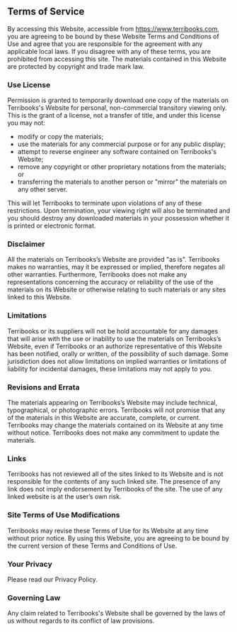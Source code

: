 ## Terms of Service

By accessing this Website, accessible from https://www.terribooks.com, you are agreeing to be bound by these Website Terms and Conditions of Use and agree that you are responsible for the agreement with any applicable local laws. If you disagree with any of these terms, you are prohibited from accessing this site. The materials contained in this Website are protected by copyright and trade mark law.

### Use License

Permission is granted to temporarily download one copy of the materials on Terribooks's Website for personal, non-commercial transitory viewing only. This is the grant of a license, not a transfer of title, and under this license you may not:

-   modify or copy the materials;
-   use the materials for any commercial purpose or for any public display;
-   attempt to reverse engineer any software contained on Terribooks's Website;
-   remove any copyright or other proprietary notations from the materials; or
-   transferring the materials to another person or "mirror" the materials on any other server.

This will let Terribooks to terminate upon violations of any of these restrictions. Upon termination, your viewing right will also be terminated and you should destroy any downloaded materials in your possession whether it is printed or electronic format.

### Disclaimer

All the materials on Terribooks’s Website are provided "as is". Terribooks makes no warranties, may it be expressed or implied, therefore negates all other warranties. Furthermore, Terribooks does not make any representations concerning the accuracy or reliability of the use of the materials on its Website or otherwise relating to such materials or any sites linked to this Website.

### Limitations

Terribooks or its suppliers will not be hold accountable for any damages that will arise with the use or inability to use the materials on Terribooks’s Website, even if Terribooks or an authorize representative of this Website has been notified, orally or written, of the possibility of such damage. Some jurisdiction does not allow limitations on implied warranties or limitations of liability for incidental damages, these limitations may not apply to you.

### Revisions and Errata

The materials appearing on Terribooks’s Website may include technical, typographical, or photographic errors. Terribooks will not promise that any of the materials in this Website are accurate, complete, or current. Terribooks may change the materials contained on its Website at any time without notice. Terribooks does not make any commitment to update the materials.

### Links

Terribooks has not reviewed all of the sites linked to its Website and is not responsible for the contents of any such linked site. The presence of any link does not imply endorsement by Terribooks of the site. The use of any linked website is at the user’s own risk.

### Site Terms of Use Modifications

Terribooks may revise these Terms of Use for its Website at any time without prior notice. By using this Website, you are agreeing to be bound by the current version of these Terms and Conditions of Use.

### Your Privacy

Please read our Privacy Policy.

### Governing Law

Any claim related to Terribooks's Website shall be governed by the laws of us without regards to its conflict of law provisions.
